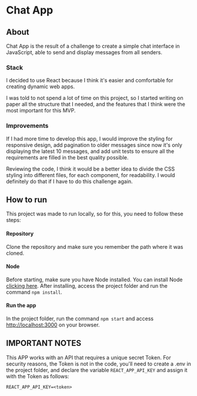 # Chat App

## About

Chat App is the result of a challenge to create a simple chat interface in JavaScript,  able to send and display messages from all senders.

### Stack
I decided to use React because I think it's easier and comfortable for creating dynamic web apps.

I was told to not spend a lot of time on this project, so I started writing on paper all the structure that I needed, and the features that I think were the most important for this MVP. 

### Improvements
If I had more time to develop this app, I would improve the styling for responsive design, add pagination to older messages since now it's only displaying the latest 10 messages, and add unit tests to ensure all the requirements are filled in the best quality possible.

Reviewing the code, I think it would be a better idea to divide the CSS styling into different files, for each component, for readability. I would definitely do that if I have to do this challenge again.

## How to run 
This project was made to run locally, so for this, you need to follow these steps:

#### Repository
Clone the repository and make sure you remember the path where it was cloned.

#### Node
Before starting, make sure you have Node installed. You can install Node [clicking here](https://nodejs.org/en/).
After installing, access the project folder and run the command `npm install`.

#### Run the app
 In the project folder, run the command `npm start` and access [http://localhost:3000](http://localhost:3000) on your browser.

## IMPORTANT NOTES

This APP works with an API that requires a unique secret Token.
For security reasons, the Token is not in the code, you'll need to create a .env in the project folder, and declare the variable `REACT_APP_API_KEY` and assign it with the Token as follows:

```REACT_APP_API_KEY=<token>```